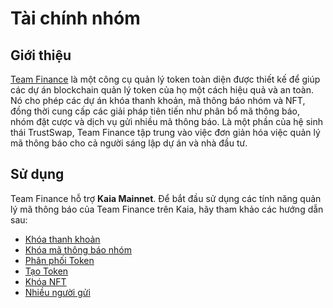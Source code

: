 # Tài chính nhóm

## Giới thiệu <a id="introduction"></a>

[Team Finance](https://www.team.finance/about) là một công cụ quản lý token toàn diện được thiết kế để giúp các dự án blockchain quản lý token của họ một cách hiệu quả và an toàn. Nó cho phép các dự án khóa thanh khoản, mã thông báo nhóm và NFT, đồng thời cung cấp các giải pháp tiên tiến như phân bổ mã thông báo, nhóm đặt cược và dịch vụ gửi nhiều mã thông báo. Là một phần của hệ sinh thái TrustSwap, Team Finance tập trung vào việc đơn giản hóa việc quản lý mã thông báo cho cả người sáng lập dự án và nhà đầu tư.

## Sử dụng <a id="usage"></a>

Team Finance hỗ trợ **Kaia Mainnet**. Để bắt đầu sử dụng các tính năng quản lý mã thông báo của Team Finance trên Kaia, hãy tham khảo các hướng dẫn sau:

- [Khóa thanh khoản](./liquidity-locks.md)
- [Khóa mã thông báo nhóm](./team-token-locks.md)
- [Phân phối Token](./token-vesting.md)
- [Tạo Token](./token-creation.md)
- [Khóa NFT](./nft-locks.md)
- [Nhiều người gửi](./multisender.md)
